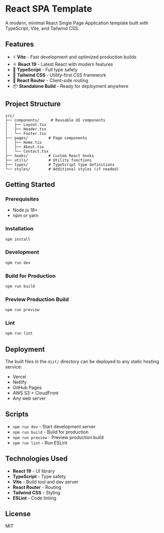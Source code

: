 # React SPA Template

A modern, minimal React Single Page Application template built with TypeScript, Vite, and Tailwind CSS.

## Features

- ⚡ **Vite** - Fast development and optimized production builds
- ⚛️ **React 19** - Latest React with modern features
- 🔷 **TypeScript** - Full type safety
- 🎨 **Tailwind CSS** - Utility-first CSS framework
- 🧭 **React Router** - Client-side routing
- 📦 **Standalone Build** - Ready for deployment anywhere

## Project Structure

```
src/
├── components/     # Reusable UI components
│   ├── Layout.tsx
│   ├── Header.tsx
│   └── Footer.tsx
├── pages/         # Page components
│   ├── Home.tsx
│   ├── About.tsx
│   └── Contact.tsx
├── hooks/         # Custom React hooks
├── utils/         # Utility functions
├── types/         # TypeScript type definitions
└── styles/        # Additional styles (if needed)
```

## Getting Started

### Prerequisites

- Node.js 18+
- npm or yarn

### Installation

```bash
npm install
```

### Development

```bash
npm run dev
```

### Build for Production

```bash
npm run build
```

### Preview Production Build

```bash
npm run preview
```

### Lint

```bash
npm run lint
```

## Deployment

The built files in the `dist/` directory can be deployed to any static hosting service:

- Vercel
- Netlify
- GitHub Pages
- AWS S3 + CloudFront
- Any web server

## Scripts

- `npm run dev` - Start development server
- `npm run build` - Build for production
- `npm run preview` - Preview production build
- `npm run lint` - Run ESLint

## Technologies Used

- **React 19** - UI library
- **TypeScript** - Type safety
- **Vite** - Build tool and dev server
- **React Router** - Routing
- **Tailwind CSS** - Styling
- **ESLint** - Code linting

## License

MIT
